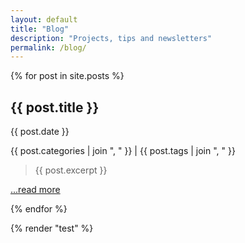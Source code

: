 ```yaml
---
layout: default
title: "Blog"
description: "Projects, tips and newsletters"
permalink: /blog/
---
```


{% for post in site.posts %}

<div class="blog-post">

## {{ post.title }}
  
  <span class="blog-post-date">{{ post.date }}</span>

{{ post.categories | join ", " }} | {{ post.tags | join ", " }}

> {{ post.excerpt }} 

<a href="{{ post.url }}">...read more</a>
  
</div>

{% endfor %}

{% render "test" %}
